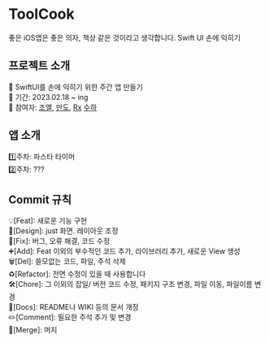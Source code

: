 # ToolCook
  좋은 iOS앱은 좋은 의자, 책상 같은 것이라고 생각합니다. Swift UI 손에 익히기
  
  ## 프로젝트 소개
  📌 SwiftUI를 손에 익히기 위한 주간 앱 만들기 </br>
  📌 기간: 2023.02.18 ~ ing </br>
  📌 참여자: [조앨](https://github.com/JJinuk), [만도](), [Rx]() [수하](https://github.com/sueunal)</br>

  ## 앱 소개
  1️⃣주차: 파스타 타이머 </br>
  2️⃣주차: ??? </br>

## Commit 규칙

💡[Feat]: 새로운 기능 구현 </br>
🎨[Design]: just 화면. 레이아웃 조정 </br>
🐛[Fix]: 버그, 오류 해결, 코드 수정 </br>
➕[Add]: Feat 이외의 부수적인 코드 추가, 라이브러리 추가, 새로운 View 생성 </br>
🗑️[Del]: 쓸모없는 코드, 파일, 주석 삭제 </br>
♻️[Refactor]: 전면 수정이 있을 때 사용합니다 </br>
🛠️[Chore]: 그 이외의 잡일/ 버전 코드 수정, 패키지 구조 변경, 파일 이동, 파일이름 변경 </br>
📝[Docs]: README나 WIKI 등의 문서 개정 </br>
✏️[Comment]: 필요한 주석 추가 및 변경 </br>
🔀[Merge]: 머지 </br>

